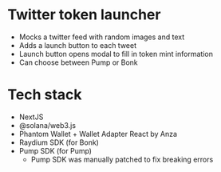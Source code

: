 # Twitter token launcher

- Mocks a twitter feed with random images and text
- Adds a launch button to each tweet
- Launch button opens modal to fill in token mint information
- Can choose between Pump or Bonk

# Tech stack
- NextJS
- @solana/web3.js
- Phantom Wallet + Wallet Adapter React by Anza
- Raydium SDK (for Bonk)
- Pump SDK (for Pump)
  - Pump SDK was manually patched to fix breaking errors